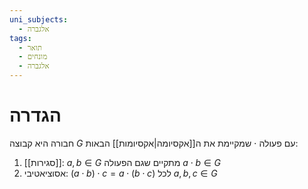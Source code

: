 ```yaml
---
uni_subjects:
  - אלגברה
tags:
  - תואר
  - מונחים
  - אלגברה
---
```

# הגדרה
חבורה היא קבוצה $G$ עם פעולה $\cdot$
שמקיימת את ה[[אקסיומה|אקסיומות]] הבאות:
1. [[סגירות]]: $a,b \in G$ מתקיים שגם הפעולה $a\cdot b \in G$
2. אסוציאטיבי: $\left( a\cdot b \right)\cdot c=a\cdot \left( b\cdot c \right)$ לכל $a,b,c\in G$
